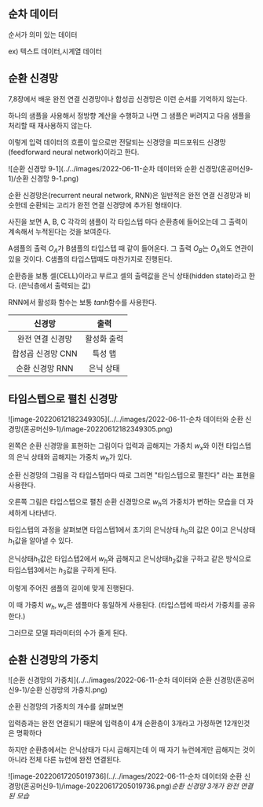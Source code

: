 ## 순차 데이터

순서가 의미 있는 데이터 

ex) 텍스트 데이터,시계열 데이터



## 순환 신경망

7,8장에서 배운 완전 연결 신경망이나 합성곱 신경망은 이런 순서를 기억하지 않는다. 

하나의 샘플을 사용해서 정방향 계산을 수행하고 나면 그 샘플은 버려지고 다음 샘플을 처리할 때 재사용하지 않는다. 

이렇게 입력 데이터의 흐름이 앞으로만 전달되는 신경망을 피드포워드 신경망(feedforward neural network)이라고 한다. 





![순환 신경망 9-1](../../images/2022-06-11-순차 데이터와 순환 신경망(혼공머신9-1)/순환 신경망 9-1.png)



순환 신경망은(recurrent neural network, RNN)은 일반적은 완전 연결 신경망과 비슷한데 순환되는 고리가 완전 연결 신경망에 추가된 형태이다.

사진을 보면 A, B, C 각각의 샘플이 각 타입스텝 마다 순환층에 들어오는데 그 출력이 계속해서 누적된다는 것을 보여준다.

A샘플의 출력 $O_A$가 B샘플의 타입스텝 때 같이 들어온다. 그 출력 $O_B$는 $O_A$와도 연관이 있을 것이다. C샘플의 타입스탭때도 마찬가지로 진행된다.

순환층을 보통 셀(CELL)이라고 부르고 셀의 출력값을 은닉 상태(hidden state)라고 한다. (은닉층에서 출력되는 값)

RNN에서 활성화 함수는 보통  $tanh$함수를 사용한다.



|      신경망       |    출력     |
| :---------------: | :---------: |
| 완전 연결 신경망  | 활성화 출력 |
| 합성곱 신경망 CNN |   특성 맵   |
|  순환 신경망 RNN  |  은닉 상태  |



## 타임스텝으로 펼친 신경망

![image-20220612182349305](../../images/2022-06-11-순차 데이터와 순환 신경망(혼공머신9-1)/image-20220612182349305.png)

 

왼쪽은  순환 신경망을 표현하는 그림이다 입력과 곱해지는 가중치 $w_x$와 이전 타입스텝의 은닉 상태와 곱해지는 가중치 $w_h$가 있다.

순환 신경망의 그림을 각 타입스텝마다 따로 그리면 "타임스텝으로 펼친다" 라는 표현을 사용한다.

오른쪽 그림은 타입스텝으로 펼친 순환 신경망으로 $w_h$의 가중치가 변하는 모습을 더 자세하게 나타낸다.



타입스텝의 과정을 살펴보면 타입스텝1에서 초기의 은닉상태 $h_0$의 값은 0이고 은닉상태 $h_1$값을 알아낼 수 있다.

은닉상태$h_1$값은 타입스텝2에서  $w_h$와 곱해지고 은닉상태$h_2$값을 구하고 같은 방식으로 타입스텝3에서는 $h_3$값을 구하게 된다.

이렇게 주어진 샘플의 길이에 맞게 진행된다.

이 때 가중치 $w_h,w_x$은 샘플마다 동일하게 사용된다. (타입스텝에 따라서 가중치를 공유한다.)

그러므로 모델 파라미터의 수가 줄게 된다.

 

## 순환 신경망의 가중치

![순환 신경망의 가중치](../../images/2022-06-11-순차 데이터와 순환 신경망(혼공머신9-1)/순환 신경망의 가중치.png) 

순환 신경망의 가중치의 개수를 살펴보면 

입력층과는 완전 연결되기 때문에 입력층이 4개 순환층이 3개라고 가정하면 12개인것은 명확하다

하지만 순환층에서는 은닉상태가 다시 곱해지는데 이 때 자기 뉴런에게만 곱해지는 것이 아니라 전체 다른 뉴런에 완전 연결된다. 



![image-20220617205019736](../../images/2022-06-11-순차 데이터와 순환 신경망(혼공머신9-1)/image-20220617205019736.png)*순환 신경망 3개가 완전 연결된 모습*



